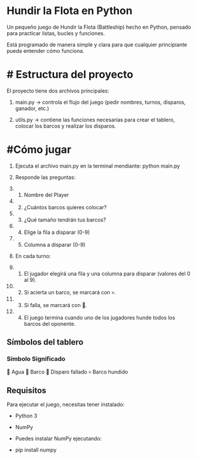 # Hundir la Flota en Python

Un pequeño juego de Hundir la Flota (Battleship) hecho en Python, pensado para practicar listas, bucles y funciones.

Está programado de manera simple y clara para que cualquier principiante pueda entender cómo funciona.

# # Estructura del proyecto

El proyecto tiene dos archivos principales:

1. main.py → controla el flujo del juego (pedir nombres, turnos, disparos, ganador, etc.)

2. utils.py → contiene las funciones necesarias para crear el tablero, colocar los barcos y realizar los disparos.

# #Cómo jugar

1. Ejecuta el archivo main.py en la terminal mendiante: python main.py

2. Responde las preguntas:

2. 1. Nombre del Player
2. 2. ¿Cuántos barcos quieres colocar? 
2. 3. ¿Qué tamaño tendrán tus barcos?
2. 4. Elige la fila a disparar (0-9)
2. 5. Columna a disparar (0-9)

3. En cada turno:

3. 1. El jugador elegirá una fila y una columna para disparar (valores del 0 al 9).

3. 2. Si acierta un barco, se marcará con 💀.

3. 3. Si falla, se marcará con 🔴.

3. 4. El juego termina cuando uno de los jugadores hunde todos los barcos del oponente.

## Símbolos del tablero
### Símbolo	Significado
🌊	Agua
🚢	Barco
🔴	Disparo fallado
💀	Barco hundido

## Requisitos

Para ejecutar el juego, necesitas tener instalado:

- Python 3

- NumPy

- Puedes instalar NumPy ejecutando:

- pip install numpy
